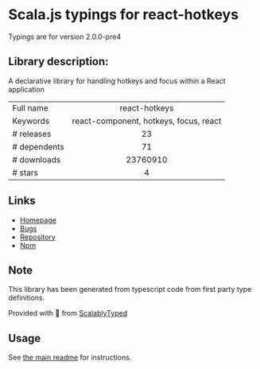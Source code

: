 
# Scala.js typings for react-hotkeys

Typings are for version 2.0.0-pre4

## Library description:
A declarative library for handling hotkeys and focus within a React application

|                    |                 |
| ------------------ | :-------------: |
| Full name          | react-hotkeys |
| Keywords           | react-component, hotkeys, focus, react |
| # releases         | 23 |
| # dependents       | 71 |
| # downloads        | 23760910 |
| # stars            | 4 |

## Links
- [Homepage](https://github.com/greena13/react-hotkeys)
- [Bugs](https://github.com/greena13/react-hotkeys/issues)
- [Repository](https://github.com/greena13/react-hotkeys)
- [Npm](https://www.npmjs.com/package/react-hotkeys)
    


## Note
This library has been generated from typescript code from first party type definitions.

Provided with :purple_heart: from [ScalablyTyped](https://github.com/oyvindberg/ScalablyTyped)

## Usage
See [the main readme](../../readme.md) for instructions.


